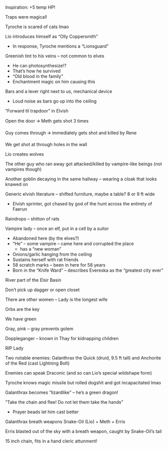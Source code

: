Inspiration: +5 temp HP!

Traps were magical!

Tyroche is scared of cats lmao

Lio introduces himself as “Olly Coppersmith”

- In response, Tyroche mentions a “Lionsguard”

Greenish tint to his veins – not common to elves

- He can photosynthesize!?
- That’s how he survived
- “Old blood in the family”
- Enchantment magic on him causing this

Bars and a lever right next to us, mechanical device

- Loud noise as bars go up into the ceiling

“Forward til trapdoor” in Elvish

Open the door 🡪 Meth gets shot 3 times

Guy comes through 🡪 immediately gets shot and killed by Rene

We get shot at through holes in the wall

Lio creates wolves

The other guy who ran away got attacked/killed by vampire-like beings (not vampires though)

Another goblin decaying in the same hallway – wearing a cloak that looks knawed on

Generic elvish literature – shifted furniture, maybe a table? 8 or 9 ft wide

- Elvish sprinter, got chased by god of the hunt across the entirety of Faerun

Raindrops – shitton of rats

Vampire lady – once an elf, put in a cell by a suitor

- Abandoned here (by the elves?)
- “He” – some vampire – came here and corrupted the place
    - has a “new woman”
- Onions/garlic hanging from the ceiling
- Sustains herself with rat friends
- 58 scratch marks – been in here for 58 years
- Born in the “Knife Ward” – describes Evereska as the “greatest city ever”

River part of the Elsir Basin

Don’t pick up dagger or open closet

There are other women – Lady is the longest wife

Orbs are the key

We have green

Gray, pink – gray prevents golem

Doppleganger – known in Thay for kidnapping children

RIP Lady

Two notable enemies: Galanthrax the Quick (druid, 9.5 ft tall) and Anchorite of the Red (cast Lightning Bolt)

Enemies can speak Draconic (and so can Lio’s special wildshape form)

Tyroche knows magic missile but rolled dogshit and got incapacitated lmao

Galanthrax becomes “lizardlike” – he’s a green dragon!

“Take the chain and flee! Do not let them take the hands”

- Prayer beads let him cast better

Galanthrax breath weapons Snake-Oil (Lio) + Meth + Erris

Erris blasted out of the sky with a breath weapon, caught by Snake-Oil’s tail

15 inch chain, fits in a hand cleric attunment!